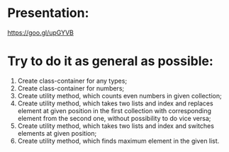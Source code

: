# Presentation: 
https://goo.gl/upGYVB

# Try to do it as general as possible:

1) Create class-container for any types;
2) Create class-container for numbers;
3) Create utility method, which counts even numbers in given collection;
4) Create utility method, which takes two lists and index and replaces element at given position in the first collection with corresponding element from the second one, without possibility to do vice versa;
5) Create utility method, which takes two lists and index and switches elements at given position;
6) Create utility method, which finds maximum element in the given list.
